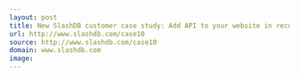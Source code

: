 ```yaml
---
layout: post
title: New SlashDB customer case study: Add API to your website in record time
url: http://www.slashdb.com/case10
source: http://www.slashdb.com/case10
domain: www.slashdb.com
image: 
---
```


